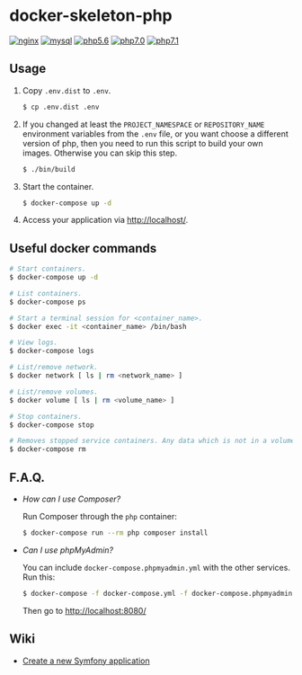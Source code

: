 # docker-skeleton-php

[![nginx](https://img.shields.io/badge/nginx-1.11-brightgreen.svg)]()
[![mysql](https://img.shields.io/badge/mysql-5.7-brightgreen.svg)]()
[![php5.6](https://img.shields.io/badge/php-5.6-brightgreen.svg)]()
[![php7.0](https://img.shields.io/badge/php-7.0-brightgreen.svg)]()
[![php7.1](https://img.shields.io/badge/php-7.1-brightgreen.svg)]()

## Usage

1. Copy `.env.dist` to `.env`.

    ```bash
    $ cp .env.dist .env
    ```

2. If you changed at least the `PROJECT_NAMESPACE` or `REPOSITORY_NAME` environment variables from the `.env` file, or you want choose a different version of php, then you need to run this script to build your own images. Otherwise you can skip this step.

    ```bash
    $ ./bin/build
    ```

3. Start the container.

    ```bash
    $ docker-compose up -d
    ```

4. Access your application via [http://localhost/](http://localhost/).

## Useful docker commands

```bash
# Start containers.
$ docker-compose up -d

# List containers.
$ docker-compose ps

# Start a terminal session for <container_name>.
$ docker exec -it <container_name> /bin/bash

# View logs.
$ docker-compose logs

# List/remove network.
$ docker network [ ls | rm <network_name> ]

# List/remove volumes.
$ docker volume [ ls | rm <volume_name> ]

# Stop containers.
$ docker-compose stop

# Removes stopped service containers. Any data which is not in a volume will be lost.
$ docker-compose rm
```

## F.A.Q.

* _How can I use Composer?_

    Run Composer through the `php` container:

    ```bash
    $ docker-compose run --rm php composer install
    ```

* _Can I use phpMyAdmin?_

    You can include `docker-compose.phpmyadmin.yml` with the other services. Run this:

    ```bash
    $ docker-compose -f docker-compose.yml -f docker-compose.phpmyadmin.yml up -d
    ```

    Then go to [http://localhost:8080/](http://localhost:8080/)

## Wiki

* [Create a new Symfony application](https://github.com/Federkun/docker-skeleton-php/wiki/Create-a-new-Symfony-application)
